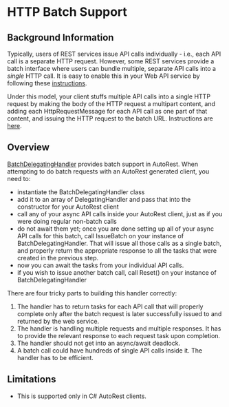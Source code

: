 # HTTP Batch Support

## Background Information
Typically, users of REST services issue API calls individually - i.e., each API call is a separate HTTP request. However, some REST services provide a batch interface where users can bundle multiple, separate API calls into a _single_ HTTP call. It is easy to enable this in your Web API service by following these [instructions](https://blogs.msdn.microsoft.com/webdev/2013/11/01/introducing-batch-support-in-web-api-and-web-api-odata/).

Under this model, your client stuffs multiple API calls into a single HTTP request by making the body of the HTTP request a multipart content, and adding each HttpRequestMessage for each API call as one part of that content, and issuing the HTTP request to the batch URL. Instructions are [here](https://blogs.msdn.microsoft.com/webdev/2013/11/01/introducing-batch-support-in-web-api-and-web-api-odata/).

## Overview
[BatchDelegatingHandler](../ClientRuntimes/CSharp/Microsoft.Rest.ClientRuntime/BatchDelegatingHandler.cs) provides batch support in AutoRest. When attempting to do batch requests with an AutoRest generated client, you need to:
- instantiate the BatchDelegatingHandler class
- add it to an array of DelegatingHandler and pass that into the constructor for your AutoRest client
- call any of your async API calls inside your AutoRest client, just as if you were doing regular non-batch calls
- do not await them yet; once you are done setting up all of your async API calls for this batch, call IssueBatch on your instance of BatchDelegatingHandler. That will issue all those calls as a single batch, and properly return the appropriate response to all the tasks that were created in the previous step.
- now you can await the tasks from your individual API calls.
- if you wish to issue another batch call, call Reset() on your instance of BatchDelegatingHandler

There are four tricky parts to building this handler correctly:

1. The handler has to return tasks for each API call that will properly complete only after the batch request is later successfully issued to and returned by the web service.
2. The handler is handling multiple requests and multiple responses. It has to provide the relevant response to each request task upon completion.
3. The handler should not get into an async/await deadlock.
4. A batch call could have hundreds of single API calls inside it. The handler has to be efficient.

## Limitations
- This is supported only in C# AutoRest clients.